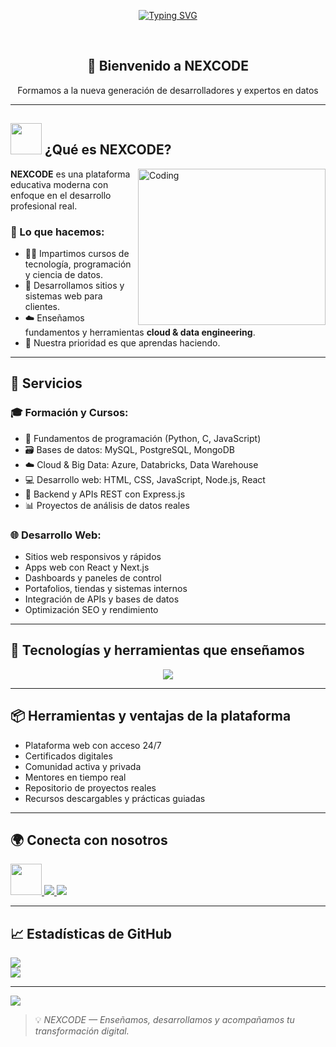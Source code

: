 <p align="center">
<a href="https://git.io/typing-svg">
  <img src="https://readme-typing-svg.demolab.com?font=Fira+Code&size=30&duration=4000&pause=1000&color=11AAFF&random=false&width=435&lines=NEXCODE+-+Academia+de+Tecnología;Cursos+de+Programación+y+Cloud;Desarrollo+Web+Profesional;Data+Engineering+desde+cero" alt="Typing SVG" />
</a>
</p>
<br>

<h2 align="center">🚀 Bienvenido a NEXCODE</h2>
<p align="center">Formamos a la nueva generación de desarrolladores y expertos en datos</p>

---

## <picture><img src="https://github.com/7oSkaaa/7oSkaaa/blob/main/Images/about_me.gif?raw=true" width="50px"></picture> ¿Qué es NEXCODE?

<img align="right" width="300" height="250" alt="Coding" src="https://media.giphy.com/media/qgQUggAC3Pfv687qPC/giphy.gif" />

**NEXCODE** es una plataforma educativa moderna con enfoque en el desarrollo profesional real.

### 🎯 Lo que hacemos:

- 👨‍🏫 Impartimos cursos de tecnología, programación y ciencia de datos.
- 💼 Desarrollamos sitios y sistemas web para clientes.
- ☁️ Enseñamos fundamentos y herramientas **cloud & data engineering**.
- 🧠 Nuestra prioridad es que aprendas haciendo.

---

## 💼 Servicios

### 🎓 Formación y Cursos:

- 🧱 Fundamentos de programación (Python, C, JavaScript)
- 🗃️ Bases de datos: MySQL, PostgreSQL, MongoDB
- ☁️ Cloud & Big Data: Azure, Databricks, Data Warehouse
- 💻 Desarrollo web: HTML, CSS, JavaScript, Node.js, React
- 🧪 Backend y APIs REST con Express.js
- 📊 Proyectos de análisis de datos reales

### 🌐 Desarrollo Web:

- Sitios web responsivos y rápidos
- Apps web con React y Next.js
- Dashboards y paneles de control
- Portafolios, tiendas y sistemas internos
- Integración de APIs y bases de datos
- Optimización SEO y rendimiento

---

## 🔧 Tecnologías y herramientas que enseñamos

<p align="center">
  <img src="https://skillicons.dev/icons?i=html,css,js,react,nodejs,express,python,c,mysql,postgres,mongodb,azure,figma,git,github&theme=dark" />
</p>

---

## 📦 Herramientas y ventajas de la plataforma

- Plataforma web con acceso 24/7
- Certificados digitales
- Comunidad activa y privada
- Mentores en tiempo real
- Repositorio de proyectos reales
- Recursos descargables y prácticas guiadas

---

## 🌍 Conecta con nosotros

<p align="left">
  <a href="https://www.linkedin.com/company/nexcode" target="_blank">
    <img src="https://user-images.githubusercontent.com/88904952/234979284-68c11d7f-1acc-4f0c-ac78-044e1037d7b0.png" height="50" width="50" />
  </a>
  <a href="https://nexcode.io" target="_blank">
    <img src="https://img.shields.io/badge/NEXCODE-WebSite-blue?style=for-the-badge" />
  </a>
  <a href="https://github.com/NEXCODEMX" target="_blank">
    <img src="https://img.shields.io/badge/GitHub-NEXCODEMX-black?style=for-the-badge&logo=github" />
  </a>
</p>

---

## 📈 Estadísticas de GitHub

<img align="center" src="https://github-readme-stats.vercel.app/api?username=NEXCODEMX&count_private=true&show_icons=true&theme=tokyonight" />
<br/>
<img align="center" src="https://github-readme-stats.vercel.app/api/top-langs/?username=NEXCODEMX&layout=compact&theme=tokyonight" />

---

<img src="https://user-images.githubusercontent.com/73097560/115834477-dbab4500-a447-11eb-908a-139a6edaec5c.gif" />

> 💡 *NEXCODE — Enseñamos, desarrollamos y acompañamos tu transformación digital.*
